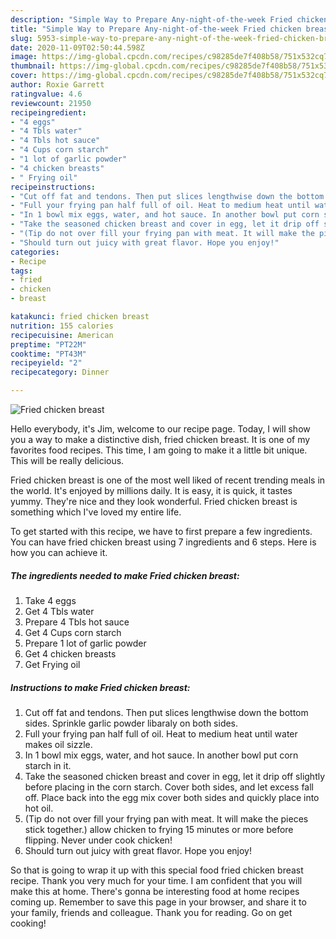 ```yaml
---
description: "Simple Way to Prepare Any-night-of-the-week Fried chicken breast"
title: "Simple Way to Prepare Any-night-of-the-week Fried chicken breast"
slug: 5953-simple-way-to-prepare-any-night-of-the-week-fried-chicken-breast
date: 2020-11-09T02:50:44.598Z
image: https://img-global.cpcdn.com/recipes/c98285de7f408b58/751x532cq70/fried-chicken-breast-recipe-main-photo.jpg
thumbnail: https://img-global.cpcdn.com/recipes/c98285de7f408b58/751x532cq70/fried-chicken-breast-recipe-main-photo.jpg
cover: https://img-global.cpcdn.com/recipes/c98285de7f408b58/751x532cq70/fried-chicken-breast-recipe-main-photo.jpg
author: Roxie Garrett
ratingvalue: 4.6
reviewcount: 21950
recipeingredient:
- "4 eggs"
- "4 Tbls water"
- "4 Tbls hot sauce"
- "4 Cups corn starch"
- "1 lot of garlic powder"
- "4 chicken breasts"
- " Frying oil"
recipeinstructions:
- "Cut off fat and tendons. Then put slices lengthwise down the bottom sides. Sprinkle garlic powder libaraly on both sides."
- "Full your frying pan half full of oil. Heat to medium heat until water makes oil sizzle."
- "In 1 bowl mix eggs, water, and hot sauce. In another bowl put corn starch in it."
- "Take the seasoned chicken breast and cover in egg, let it drip off slightly before placing in the corn starch. Cover both sides, and let excess fall off. Place back into the egg mix cover both sides and quickly place into hot oil."
- "(Tip do not over fill your frying pan with meat. It will make the pieces stick together.) allow chicken to frying 15 minutes or more before flipping. Never under cook chicken!"
- "Should turn out juicy with great flavor. Hope you enjoy!"
categories:
- Recipe
tags:
- fried
- chicken
- breast

katakunci: fried chicken breast 
nutrition: 155 calories
recipecuisine: American
preptime: "PT22M"
cooktime: "PT43M"
recipeyield: "2"
recipecategory: Dinner

---
```



![Fried chicken breast](https://img-global.cpcdn.com/recipes/c98285de7f408b58/751x532cq70/fried-chicken-breast-recipe-main-photo.jpg)

Hello everybody, it's Jim, welcome to our recipe page. Today, I will show you a way to make a distinctive dish, fried chicken breast. It is one of my favorites food recipes. This time, I am going to make it a little bit unique. This will be really delicious.



Fried chicken breast is one of the most well liked of recent trending meals in the world. It's enjoyed by millions daily. It is easy, it is quick, it tastes yummy. They're nice and they look wonderful. Fried chicken breast is something which I've loved my entire life.


To get started with this recipe, we have to first prepare a few ingredients. You can have fried chicken breast using 7 ingredients and 6 steps. Here is how you can achieve it.

<!--inarticleads1-->

##### The ingredients needed to make Fried chicken breast:

1. Take 4 eggs
1. Get 4 Tbls water
1. Prepare 4 Tbls hot sauce
1. Get 4 Cups corn starch
1. Prepare 1 lot of garlic powder
1. Get 4 chicken breasts
1. Get  Frying oil




<!--inarticleads2-->

##### Instructions to make Fried chicken breast:

1. Cut off fat and tendons. Then put slices lengthwise down the bottom sides. Sprinkle garlic powder libaraly on both sides.
1. Full your frying pan half full of oil. Heat to medium heat until water makes oil sizzle.
1. In 1 bowl mix eggs, water, and hot sauce. In another bowl put corn starch in it.
1. Take the seasoned chicken breast and cover in egg, let it drip off slightly before placing in the corn starch. Cover both sides, and let excess fall off. Place back into the egg mix cover both sides and quickly place into hot oil.
1. (Tip do not over fill your frying pan with meat. It will make the pieces stick together.) allow chicken to frying 15 minutes or more before flipping. Never under cook chicken!
1. Should turn out juicy with great flavor. Hope you enjoy!




So that is going to wrap it up with this special food fried chicken breast recipe. Thank you very much for your time. I am confident that you will make this at home. There's gonna be interesting food at home recipes coming up. Remember to save this page in your browser, and share it to your family, friends and colleague. Thank you for reading. Go on get cooking!
